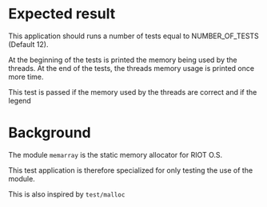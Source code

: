 Expected result
===============

This application should runs a number of tests equal to NUMBER_OF_TESTS (Default 12).

At the beginning of the tests is printed the memory being used by the threads.
At the end of the tests, the threads memory usage is printed once more time.

This test is passed if the memory used by the threads are correct and if the legend

Background
==========

The module `memarray` is the static memory allocator for RIOT O.S.

This test application is therefore specialized for only testing the use of the module.

This is also inspired by `test/malloc`
